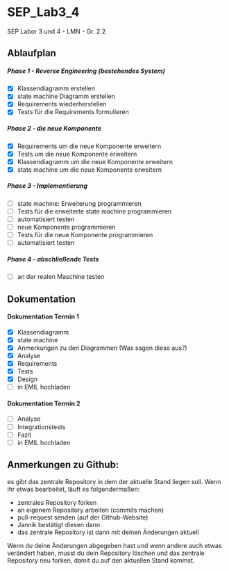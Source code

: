 SEP_Lab3_4
==========
SEP Labor 3 und 4 - LMN - Gr. 2.2

## Ablaufplan

##### Phase 1 - Reverse Engineering (bestehendes System)
- [x] Klassendiagramm erstellen
- [x] state machine Diagramm erstellen
- [x] Requirements wiederherstellen
- [x] Tests für die Requirements formulieren

##### Phase 2 - die neue Komponente
- [x] Requirements um die neue Komponente erweitern
- [x] Tests um die neue Komponente erweitern
- [x] Klassendiagramm um die neue Komponente erweitern
- [x] state machine um die neue Komponente erweitern

##### Phase 3 - Implementierung
- [ ] state machine: Erweiterung programmieren
- [ ] Tests für die erweiterte state machine programmieren
- [ ] automatisiert testen
- [ ] neue Komponente programmieren
- [ ] Tests für die neue Komponente programmieren
- [ ] automatisiert testen

##### Phase 4 - abschließende Tests
- [ ] an der realen Maschine testen

## Dokumentation

#### Dokumentation Termin 1
- [x] Klassendiagramm
- [x] state machine
- [x] Anmerkungen zu den Diagrammen (Was sagen diese aus?)
- [x] Analyse
- [x] Requirements
- [x] Tests
- [x] Design
- [ ] in EMIL hochladen

#### Dokumentation Termin 2
- [ ] Analyse
- [ ] Integrationstests
- [ ] Fazit
- [ ] in EMIL hochladen

## Anmerkungen zu Github:
es gibt das zentrale Repository in dem der aktuelle Stand liegen soll. Wenn ihr etwas bearbeitet, läuft es folgendermaßen:

- zentrales Repository forken
- an eigenem Repository arbeiten (commits machen)
- pull-request senden (auf der Github-Website)
- Jannik bestätigt diesen dann
- das zentrale Repository ist dann mit deinen Änderungen aktuell

Wenn du deine Änderungen abgegeben hast und wenn andere auch etwas verändert haben, musst du dein Repository löschen und das zentrale Repository neu forken, damit du auf den aktuellen Stand kommst.